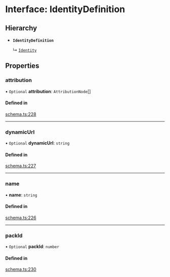 # Interface: IdentityDefinition

## Hierarchy

- **`IdentityDefinition`**

  ↳ [`Identity`](Identity.md)

## Properties

### attribution

• `Optional` **attribution**: `AttributionNode`[]

#### Defined in

[schema.ts:228](https://github.com/coda/packs-sdk/blob/main/schema.ts#L228)

___

### dynamicUrl

• `Optional` **dynamicUrl**: `string`

#### Defined in

[schema.ts:227](https://github.com/coda/packs-sdk/blob/main/schema.ts#L227)

___

### name

• **name**: `string`

#### Defined in

[schema.ts:226](https://github.com/coda/packs-sdk/blob/main/schema.ts#L226)

___

### packId

• `Optional` **packId**: `number`

#### Defined in

[schema.ts:230](https://github.com/coda/packs-sdk/blob/main/schema.ts#L230)
